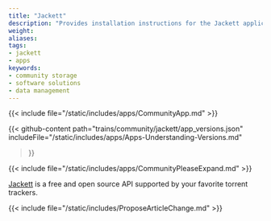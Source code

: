 ```yaml
---
title: "Jackett"
description: "Provides installation instructions for the Jackett application in TrueNAS."
weight: 
aliases:
tags:
- jackett
- apps
keywords:
- community storage
- software solutions
- data management
---
```


{{< include file="/static/includes/apps/CommunityApp.md" >}}

{{< github-content 
    path="trains/community/jackett/app_versions.json"
	includeFile="/static/includes/apps/Apps-Understanding-Versions.md"
>}}

{{< include file="/static/includes/apps/CommunityPleaseExpand.md" >}}

<a href="https://github.com/Jackett/Jackett">Jackett</a> is a free and open source API supported by your favorite torrent trackers.

{{< include file="/static/includes/ProposeArticleChange.md" >}}
